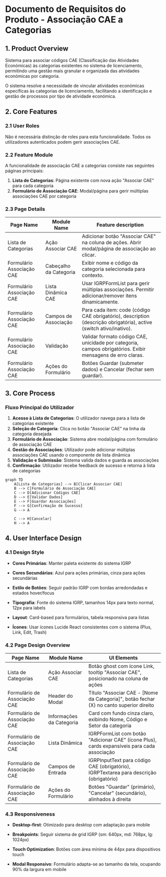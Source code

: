 # Documento de Requisitos do Produto - Associação CAE a Categorias

## 1. Product Overview

Sistema para associar códigos CAE (Classificação das Atividades Económicas) às categorias existentes no sistema de licenciamento, permitindo uma gestão mais granular e organizada das atividades económicas por categoria.

O sistema resolve a necessidade de vincular atividades económicas específicas às categorias de licenciamento, facilitando a identificação e gestão de processos por tipo de atividade económica.

## 2. Core Features

### 2.1 User Roles

Não é necessária distinção de roles para esta funcionalidade. Todos os utilizadores autenticados podem gerir associações CAE.

### 2.2 Feature Module

A funcionalidade de associação CAE a categorias consiste nas seguintes páginas principais:

1. **Lista de Categorias**: Página existente com nova ação "Associar CAE" para cada categoria
2. **Formulário de Associação CAE**: Modal/página para gerir múltiplas associações CAE por categoria

### 2.3 Page Details

| Page Name                 | Module Name            | Feature description                                                                                                |
| ------------------------- | ---------------------- | ------------------------------------------------------------------------------------------------------------------ |
| Lista de Categorias       | Ação Associar CAE      | Adicionar botão "Associar CAE" na coluna de ações. Abrir modal/página de associação ao clicar.                     |
| Formulário Associação CAE | Cabeçalho da Categoria | Exibir nome e código da categoria selecionada para contexto.                                                       |
| Formulário Associação CAE | Lista Dinâmica CAE     | Usar IGRPFormList para gerir múltiplas associações. Permitir adicionar/remover itens dinamicamente.                |
| Formulário Associação CAE | Campos de Associação   | Para cada item: code (código CAE obrigatório), description (descrição obrigatória), active (switch ativo/inativo). |
| Formulário Associação CAE | Validação              | Validar formato código CAE, unicidade por categoria, campos obrigatórios. Exibir mensagens de erro claras.         |
| Formulário Associação CAE | Ações do Formulário    | Botões Guardar (submeter dados) e Cancelar (fechar sem guardar).                                                   |

## 3. Core Process

### Fluxo Principal do Utilizador

1. **Acesso à Lista de Categorias**: O utilizador navega para a lista de categorias existente
2. **Seleção de Categoria**: Clica no botão "Associar CAE" na linha da categoria desejada
3. **Formulário de Associação**: Sistema abre modal/página com formulário de associação CAE
4. **Gestão de Associações**: Utilizador pode adicionar múltiplas associações CAE usando o componente de lista dinâmica
5. **Validação e Submissão**: Sistema valida dados e guarda as associações
6. **Confirmação**: Utilizador recebe feedback de sucesso e retorna à lista de categorias

```mermaid
graph TD
    A[Lista de Categorias] --> B[Clicar Associar CAE]
    B --> C[Formulário de Associação CAE]
    C --> D[Adicionar Códigos CAE]
    D --> E[Validar Dados]
    E --> F[Guardar Associações]
    F --> G[Confirmação de Sucesso]
    G --> A
    
    C --> H[Cancelar]
    H --> A
```

## 4. User Interface Design

### 4.1 Design Style

* **Cores Primárias**: Manter paleta existente do sistema IGRP

* **Cores Secundárias**: Azul para ações primárias, cinza para ações secundárias

* **Estilo de Botões**: Seguir padrão IGRP com bordas arredondadas e estados hover/focus

* **Tipografia**: Fonte do sistema IGRP, tamanhos 14px para texto normal, 12px para labels

* **Layout**: Card-based para formulários, tabela responsiva para listas

* **Ícones**: Usar ícones Lucide React consistentes com o sistema (Plus, Link, Edit, Trash)

### 4.2 Page Design Overview

| Page Name                    | Module Name              | UI Elements                                                                                 |
| ---------------------------- | ------------------------ | ------------------------------------------------------------------------------------------- |
| Lista de Categorias          | Ação Associar CAE        | Botão ghost com ícone Link, tooltip "Associar CAE", posicionado na coluna de ações          |
| Formulário de Associação CAE | Header do Modal          | Título "Associar CAE - \[Nome da Categoria]", botão fechar (X) no canto superior direito    |
| Formulário de Associação CAE | Informações da Categoria | Card com fundo cinza claro, exibindo Nome, Código e Setor da categoria                      |
| Formulário de Associação CAE | Lista Dinâmica           | IGRPFormList com botão "Adicionar CAE" (ícone Plus), cards expansíveis para cada associação |
| Formulário de Associação CAE | Campos de Entrada        | IGRPInputText para código CAE (obrigatório), IGRPTextarea para descrição (obrigatório)      |
| Formulário de Associação CAE | Ações do Formulário      | Botões "Guardar" (primário), "Cancelar" (secundário), alinhados à direita                   |

### 4.3 Responsiveness

* **Desktop-first**: Otimizado para desktop com adaptação para mobile

* **Breakpoints**: Seguir sistema de grid IGRP (sm: 640px, md: 768px, lg: 1024px)

* **Touch Optimization**: Botões com área mínima de 44px para dispositivos touch

* **Modal Responsivo**: Formulário adapta-se ao tamanho da tela, ocupando 90% da largura em mobile

